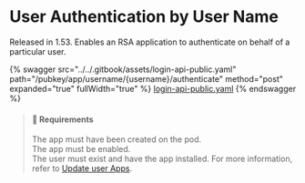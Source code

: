 # User Authentication by User Name

Released in 1.53. Enables an RSA application to authenticate on behalf of a particular user.

{% swagger src="../../.gitbook/assets/login-api-public.yaml" path="/pubkey/app/username/{username}/authenticate" method="post" expanded="true" fullWidth="true" %}
[login-api-public.yaml](../../.gitbook/assets/login-api-public.yaml)
{% endswagger %}

> #### 📘 Requirements
>
> The app must have been created on the pod.\
> The app must be enabled.\
> The user must exist and have the app installed. For more information, refer to [Update user Apps](../apps-entitlements/partial-update-user-apps.md).
